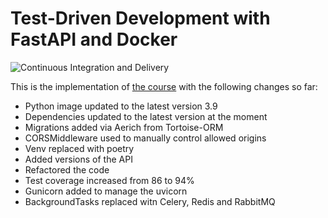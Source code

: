 # Test-Driven Development with FastAPI and Docker

![Continuous Integration and Delivery](https://github.com/spyker77/fastapi-tdd-docker/workflows/Continuous%20Integration%20and%20Delivery/badge.svg?branch=main)

This is the implementation of [the course](https://testdriven.io/courses/tdd-fastapi/) with the following changes so far: 

-   Python image updated to the latest version 3.9
-   Dependencies updated to the latest version at the moment
-   Migrations added via Aerich from Tortoise-ORM
-   CORSMiddleware used to manually control allowed origins
-   Venv replaced with poetry
-   Added versions of the API
-   Refactored the code
-   Test coverage increased from 86 to 94%
-   Gunicorn added to manage the uvicorn
-   BackgroundTasks replaced witn Celery, Redis and RabbitMQ
